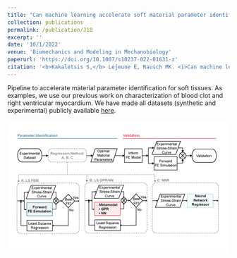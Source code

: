 ```yaml
---
title: "Can machine learning accelerate soft material parameter identification from complex mechanical test data?"
collection: publications
permalink: /publication/J18
excerpt: ''
date: '10/1/2022'
venue: 'Biomechanics and Modeling in Mechanobiology'
paperurl: 'https://doi.org/10.1007/s10237-022-01631-z'
citation: '<b>Kakaletsis S,</b> Lejeune E, Rausch MK. <i>Can machine learning accelerate soft material parameter identification from complex mechanical test data?</i> Biomechanics and Modeling in Mechanobiology, 2022.'
---
```

Pipeline to accelerate material parameter identification for soft tissues. As examples, we use our previous work on characterization of blood clot and right ventricular myocardium. We have made all datasets (synthetic and experimental) publicly available [here](https://github.com/SoftTissueBiomechanicsLab/ML-soft-material-parameters).

<img src='/images/J3_Kak2022.png'>


